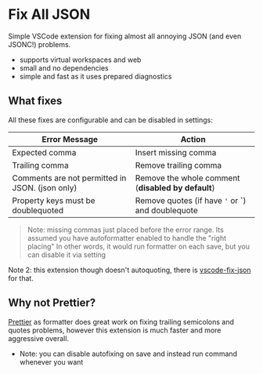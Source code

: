 # Fix All JSON

Simple VSCode extension for fixing almost all annoying JSON (and even JSONC!) problems.

- supports virtual workspaces and web
- small and no dependencies
- simple and fast as it uses prepared diagnostics

<!-- TODO about code fixes -->

## What fixes

All these fixes are configurable and can be disabled in settings:

| Error Message                                   | Action                                               |
| ----------------------------------------------- | ---------------------------------------------------- |
| Expected comma                                  | Insert missing comma                                 |
| Trailing comma                                  | Remove trailing comma                                |
| Comments are not permitted in JSON. (json only) | Remove the whole comment (**disabled by default**)   |
| Property keys must be doublequoted              | Remove quotes (if have `'` or **`**) and doublequote |

> Note: missing commas just placed before the error range. Its assumed you have autoformatter enabled to handle the "right placing"
> In other words, it would run formatter on each save, but you can disable it via setting

Note 2: this extension though doesn't autoquoting, there is [vscode-fix-json](https://github.com/oliversturm/vscode-fix-json) for that.

## Why not Prettier?

[Prettier](https://marketplace.visualstudio.com/items?itemName=esbenp.prettier-vscode) as formatter does great work on fixing trailing semicolons and quotes problems, however this extension is much faster and more aggressive overall.

- Note: you can disable autofixing on save and instead run command whenever you want
